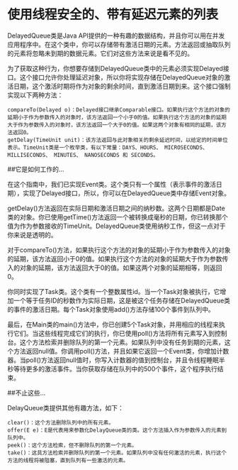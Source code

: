 使用线程安全的、带有延迟元素的列表
==

DelayedQueue类是Java API提供的一种有趣的数据结构，并且你可以用在并发应用程序中。在这个类中，你可以存储带有激活日期的元素。方法返回或抽取队列的元素将忽略未到期的数据元素。它们对这些方法来说是看不见的。

为了获取这种行为，你想要存储到DelayedQueue类中的元素必须实现Delayed接口。这个接口允许你处理延迟对象，所以你将实现存储在DelayedQueue对象的激活日期，这个激活时期将作为对象的剩余时间，直到激活日期到来。这个接口强制实现以下两种方法：

    compareTo(Delayed o)：Delayed接口继承Comparable接口。如果执行这个方法的对象的延期小于作为参数传入的对象时，该方法返回一个小于0的值。如果执行这个方法的对象的延期大于作为参数传入的对象时，该方法返回一个大于0的值。如果这两个对象有相同的延期，该方法返回0。
    getDelay(TimeUnit unit)：该方法返回与此对象相关的剩余延迟时间，以给定的时间单位表示。TimeUnit类是一个枚举类，有以下常量：DAYS、HOURS、 MICROSECONDS、MILLISECONDS、 MINUTES、 NANOSECONDS 和 SECONDS。
    
    


##它是如何工作的…

在这个指南中，我们已实现Event类。这个类只有一个属性（表示事件的激活日期），实现了Delayed接口，所以，你可以在DelayedQueue类中存储Event对象。

getDelay()方法返回在实际日期和激活日期之间的纳秒数。这两个日期都是Date类的对象。你已使用getTime()方法返回一个被转换成毫秒的日期，你已转换那个值为作为参数接收的TimeUnit。DelayedQueue类使用纳秒工作，但这一点对于你来说是透明的。

对于compareTo()方法，如果执行这个方法的对象的延期小于作为参数传入的对象的延期，该方法返回小于0的值。如果执行这个方法的对象的延期大于作为参数传入的对象的延期，该方法返回大于0的值。如果这两个对象的延期相等，则返回0。

你同时实现了Task类。这个类有一个整数属性id。当一个Task对象被执行，它增加一个等于任务ID的秒数作为实际日期，这是被这个任务存储在DelayedQueue类的事件的激活日期。每个Task对象使用add()方法存储100个事件到队列中。

最后，在Main类的main()方法中，你已创建5个Task对象，并用相应的线程来执行它们。当这些线程完成它们的执行，你已使用poll()方法将所有元素写入到控制台。这个方法检索并删除队列的第一个元素。如果队列中没有任务到期的元素，这个方法返回null值。你调用poll()方法，并且如果它返回一个Event类，你增加计数器。当poll()方法返回null值时，你写入计数器的值到控制台，并且令线程睡眠半秒等待更多的激活事件。当你获取存储在队列中的500个事件，这个程序执行结束。


##不止这些…

DelayQueue类提供其他有趣方法，如下：

    clear()：这个方法删除队列中的所有元素。
    offer(E e)：E是代表用来参数化DelayQueue类的类。这个方法插入作为参数传入的元素到队列中。
    peek()：这个方法检索，但不删除队列的第一个元素。
    take()：这具方法检索并删除队列的第一个元素。如果队列中没有任何激活的元素，执行这个方法的线程将被阻塞，直到队列有一些激活的元素。
    
